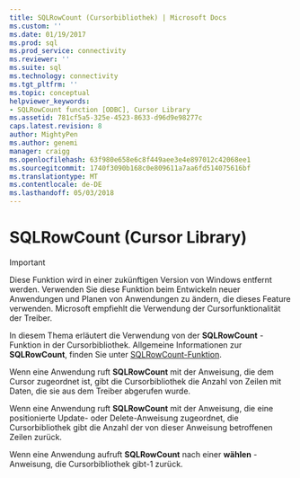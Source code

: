 ```yaml
---
title: SQLRowCount (Cursorbibliothek) | Microsoft Docs
ms.custom: ''
ms.date: 01/19/2017
ms.prod: sql
ms.prod_service: connectivity
ms.reviewer: ''
ms.suite: sql
ms.technology: connectivity
ms.tgt_pltfrm: ''
ms.topic: conceptual
helpviewer_keywords:
- SQLRowCount function [ODBC], Cursor Library
ms.assetid: 781cf5a5-325e-4523-8633-d96d9e98277c
caps.latest.revision: 8
author: MightyPen
ms.author: genemi
manager: craigg
ms.openlocfilehash: 63f980e658e6c8f449aee3e4e897012c42068ee1
ms.sourcegitcommit: 1740f3090b168c0e809611a7aa6fd514075616bf
ms.translationtype: MT
ms.contentlocale: de-DE
ms.lasthandoff: 05/03/2018
---
```

# <a name="sqlrowcount-cursor-library"></a>SQLRowCount (Cursor Library)
> [!IMPORTANT]  
>  Diese Funktion wird in einer zukünftigen Version von Windows entfernt werden. Verwenden Sie diese Funktion beim Entwickeln neuer Anwendungen und Planen von Anwendungen zu ändern, die dieses Feature verwenden. Microsoft empfiehlt die Verwendung der Cursorfunktionalität der Treiber.  
  
 In diesem Thema erläutert die Verwendung von der **SQLRowCount** -Funktion in der Cursorbibliothek. Allgemeine Informationen zur **SQLRowCount**, finden Sie unter [SQLRowCount-Funktion](../../../odbc/reference/syntax/sqlrowcount-function.md).  
  
 Wenn eine Anwendung ruft **SQLRowCount** mit der Anweisung, die dem Cursor zugeordnet ist, gibt die Cursorbibliothek die Anzahl von Zeilen mit Daten, die sie aus dem Treiber abgerufen wurde.  
  
 Wenn eine Anwendung ruft **SQLRowCount** mit der Anweisung, die eine positionierte Update- oder Delete-Anweisung zugeordnet, die Cursorbibliothek gibt die Anzahl der von dieser Anweisung betroffenen Zeilen zurück.  
  
 Wenn eine Anwendung aufruft **SQLRowCount** nach einer **wählen** -Anweisung, die Cursorbibliothek gibt-1 zurück.

